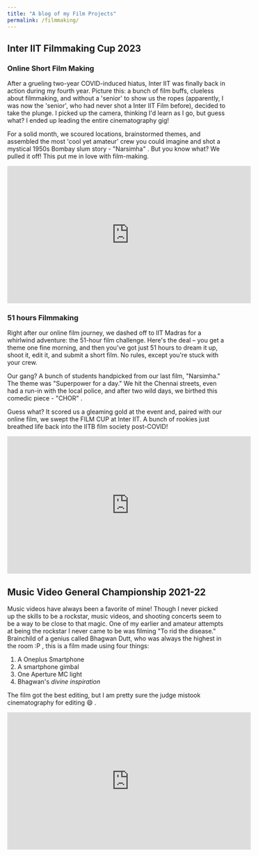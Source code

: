 ```yaml
---
title: "A blog of my Film Projects"
permalink: /filmmaking/
---
```


## Inter IIT Filmmaking Cup 2023

### Online Short Film Making

After a grueling two-year COVID-induced hiatus, Inter IIT was finally back in action during my fourth year. Picture this: a bunch of film buffs, clueless about filmmaking, and without a 'senior' to show us the ropes (apparently, I was now the 'senior', who had never shot a Inter IIT Film before), decided to take the plunge. I picked up the camera, thinking I'd learn as I go, but guess what? I ended up leading the entire cinematography gig!

For a solid month, we scoured locations, brainstormed themes, and assembled the most 'cool yet amateur' crew you could imagine and shot a mystical 1950s Bombay slum story - "Narsimha" . But you know what? We pulled it off! This put me in love with film-making.

<iframe width="560" height="315" src="https://www.youtube.com/embed/1e0LbLwp89U?si=eJpKUhK0Guy3B6VP" frameborder="0" allowfullscreen></iframe>

### 51 hours Filmmaking

Right after our online film journey, we dashed off to IIT Madras for a whirlwind adventure: the 51-hour film challenge. Here's the deal – you get a theme one fine morning, and then you've got just 51 hours to dream it up, shoot it, edit it, and submit a short film. No rules, except you're stuck with your crew.

Our gang? A bunch of students handpicked from our last film, "Narsimha." The theme was "Superpower for a day." We hit the Chennai streets, even had a run-in with the local police, and after two wild days, we birthed this comedic piece - "CHOR" .

Guess what? It scored us a gleaming gold at the event and, paired with our online film, we swept the FILM CUP at Inter IIT. A bunch of rookies just breathed life back into the IITB film society post-COVID!

<iframe width="560" height="315" src="https://www.youtube.com/embed/4DbHJ2F3q3E?si=kfXwxE9sdjC78BnB" frameborder="0" allowfullscreen></iframe>

## Music Video General Championship 2021-22

Music videos have always been a favorite of mine! Though I never picked up the skills to be a rockstar, music videos, and shooting concerts seem to be a way to be close to that magic. One of my earlier and amateur attempts at being the rockstar I never came to be was filming "To rid the disease." Brainchild of a genius called Bhagwan Dutt, who was always the highest in the room :P , this is a film made using four things:
1. A Oneplus Smartphone
2. A smartphone gimbal
3. One Aperture MC light
4. Bhagwan's *divine inspiration* 

The film got the best editing, but I am pretty sure the judge mistook cinematography for editing 😄 .

<iframe width="560" height="315" src="https://www.youtube.com/embed/Q0TShDIlF9I?si=s7IxMPM5MxC9DSm0" title="YouTube video player" frameborder="0" allow="accelerometer; autoplay; clipboard-write; encrypted-media; gyroscope; picture-in-picture; web-share" allowfullscreen></iframe>